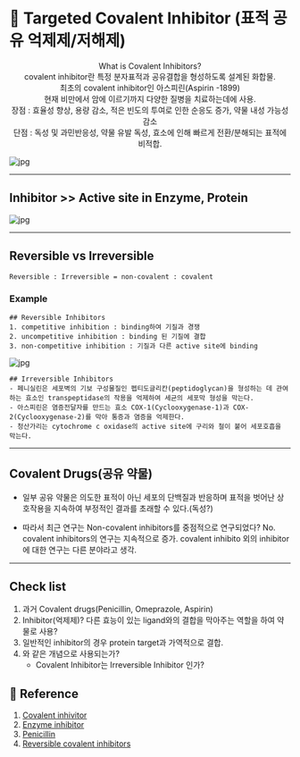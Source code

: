 # :dart: Targeted Covalent Inhibitor (표적 공유 억제제/저해제)
<center>
    What is Covalent Inhibitors?<br>
    covalent inhibitor란 특정 분자표적과 공유결합을 형성하도록 설계된 화합물.<br>
    최초의 covalent inhibitor인 아스피린(Aspirin -1899)<br>
    현재 비만에서 암에 이르기까지 다양한 질병을 치료하는데에 사용.<br>
    장점 : 효율성 향상, 용량 감소, 적은 빈도의 투여로 인한 순응도 증가, 약물 내성 가능성 감소<br>
    단점 : 독성 및 과민반응성, 약물 유발 독성, 효소에 인해 빠르게 전환/분해되는 표적에 비적합.<br>
</center>

![jpg](https://pubs.rsc.org/image/article/2020/md/d0md00154f/d0md00154f-f3.gif)

***

## Inhibitor >> Active site in Enzyme, Protein
![jpg](https://upload.wikimedia.org/wikipedia/commons/thumb/f/fe/Competitive_inhibition.svg/400px-Competitive_inhibition.svg.png)  

***


## Reversible vs Irreversible
```
Reversible : Irreversible = non-covalent : covalent
```
### Example
```
## Reversible Inhibitors
1. competitive inhibition : binding하여 기질과 경쟁
2. uncompetitive inhibition : binding 된 기질에 결합
3. non-competitive inhibition : 기질과 다른 active site에 binding
```
![jpg](https://www.amoebasisters.com/uploads/2/1/9/0/21902384/competitive-inhibitor-fits-and-sits_orig.png)
```
## Irreversible Inhibitors
- 페니실린은 세포벽의 기보 구성물질인 펩티도글리칸(peptidoglycan)을 형성하는 데 관여하는 효소인 transpeptidase의 작용을 억제하여 세균의 세포막 형성을 막는다.
- 아스피린은 염증전달자를 만드는 효소 COX-1(Cyclooxygenase-1)과 COX-2(Cyclooxygenase-2)를 막아 통증과 염증을 억제한다.
- 청산가리는 cytochrome c oxidase의 active site에 구리와 철이 붙어 세포호흡을 막는다.
```

***

## Covalent Drugs(공유 약물)

- 일부 공유 약물은 의도한 표적이 아닌 세포의 단백질과 반응하며 표적을 벗어난 상호작용을 지속하여 부정적인 결과를 초래할 수 있다.(독성?)  

- 따라서 최근 연구는 Non-covalent inhibitors를 중점적으로 연구되었다? No. covalent inhibitors의 연구는 지속적으로 증가. covalent inhibito 외의 inhibitor에 대한 연구는 다른 분야라고 생각.

***

## Check list

1. 과거 Covalent drugs(Penicillin, Omeprazole, Aspirin)
2. Inhibitor(억제제)? 다른 효능이 있는 ligand와의 결합을 막아주는 역할을 하여 약물로 사용?
3. 일반적인 inhibitor의 경우 protein target과 가역적으로 결합.
4.  와 같은 개념으로 사용되는가?
    - Covalent Inhibitor는 Irreversible Inhibitor 인가?

## :book: Reference
1. [Covalent inhivitor](https://pubs.rsc.org/en/content/articlelanding/2020/md/d0md00154f)
2. [Enzyme inhibitor](https://ko.wikipedia.org/wiki/%ED%9A%A8%EC%86%8C_%EC%A0%80%ED%95%B4%EC%A0%9C)
3. [Penicillin](https://blog.naver.com/david6703/220776706875)
4. [Reversible covalent inhibitors](https://www.natureasia.com/ko-kr/chemistry/research/1686)